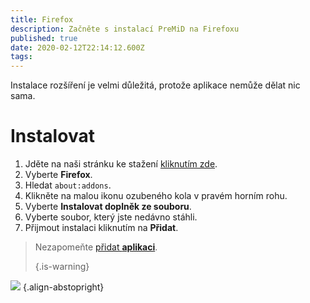 ```yaml
---
title: Firefox
description: Začněte s instalací PreMiD na Firefoxu
published: true
date: 2020-02-12T22:14:12.600Z
tags: 
---
```


Instalace rozšíření je velmi důležitá, protože aplikace nemůže dělat nic sama.

# Instalovat
1. Jděte na naši stránku ke stažení [kliknutím zde](https://premid.app/downloads).
2. Vyberte **Firefox**.
3. Hledat `about:addons`.
4. Klikněte na malou ikonu ozubeného kola v pravém horním rohu.
5. Vyberte **Instalovat doplněk ze souboru**.
6. Vyberte soubor, který jste nedávno stáhli.
7. Přijmout instalaci kliknutím na **Přidat**.

> Nezapomeňte [přidat **aplikaci**](/install). 
> 
> {.is-warning}

![](https://img.icons8.com/color/2x/firefox.png) {.align-abstopright}